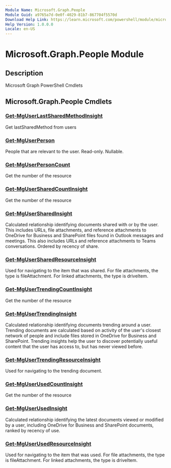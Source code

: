 ```yaml
---
Module Name: Microsoft.Graph.People
Module Guid: a9765a7d-0e0f-4029-81b7-867704f5570d
Download Help Link: https://learn.microsoft.com/powershell/module/microsoft.graph.people
Help Version: 1.0.0.0
Locale: en-US
---
```


# Microsoft.Graph.People Module
## Description
Microsoft Graph PowerShell Cmdlets

## Microsoft.Graph.People Cmdlets
### [Get-MgUserLastSharedMethodInsight](Get-MgUserLastSharedMethodInsight.md)
Get lastSharedMethod from users

### [Get-MgUserPerson](Get-MgUserPerson.md)
People that are relevant to the user.
Read-only.
Nullable.

### [Get-MgUserPersonCount](Get-MgUserPersonCount.md)
Get the number of the resource

### [Get-MgUserSharedCountInsight](Get-MgUserSharedCountInsight.md)
Get the number of the resource

### [Get-MgUserSharedInsight](Get-MgUserSharedInsight.md)
Calculated relationship identifying documents shared with or by the user.
This includes URLs, file attachments, and reference attachments to OneDrive for Business and SharePoint files found in Outlook messages and meetings.
This also includes URLs and reference attachments to Teams conversations.
Ordered by recency of share.

### [Get-MgUserSharedResourceInsight](Get-MgUserSharedResourceInsight.md)
Used for navigating to the item that was shared.
For file attachments, the type is fileAttachment.
For linked attachments, the type is driveItem.

### [Get-MgUserTrendingCountInsight](Get-MgUserTrendingCountInsight.md)
Get the number of the resource

### [Get-MgUserTrendingInsight](Get-MgUserTrendingInsight.md)
Calculated relationship identifying documents trending around a user.
Trending documents are calculated based on activity of the user's closest network of people and include files stored in OneDrive for Business and SharePoint.
Trending insights help the user to discover potentially useful content that the user has access to, but has never viewed before.

### [Get-MgUserTrendingResourceInsight](Get-MgUserTrendingResourceInsight.md)
Used for navigating to the trending document.

### [Get-MgUserUsedCountInsight](Get-MgUserUsedCountInsight.md)
Get the number of the resource

### [Get-MgUserUsedInsight](Get-MgUserUsedInsight.md)
Calculated relationship identifying the latest documents viewed or modified by a user, including OneDrive for Business and SharePoint documents, ranked by recency of use.

### [Get-MgUserUsedResourceInsight](Get-MgUserUsedResourceInsight.md)
Used for navigating to the item that was used.
For file attachments, the type is fileAttachment.
For linked attachments, the type is driveItem.

